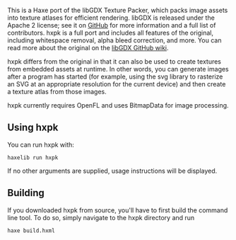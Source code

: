 This is a Haxe port of the libGDX Texture Packer, which packs image assets into 
texture atlases for efficient rendering. libGDX is released under the Apache 2 
license; see it on [GitHub](https://github.com/libgdx/libgdx) for more 
information and a full list of contributors. hxpk is a full port and includes 
all features of the original, including whitespace removal, alpha bleed 
correction, and more. You can read more about the original on the [libGDX GitHub 
wiki](https://github.com/libgdx/libgdx/wiki/Texture-packer).

hxpk differs from the original in that it can also be used to create textures 
from embedded assets at runtime. In other words, you can generate images after a 
program has started (for example, using the svg library to rasterize an SVG at 
an appropriate resolution for the current device) and then create a texture 
atlas from those images.

hxpk currently requires OpenFL and uses BitmapData for image processing.


Using hxpk
----------

You can run hxpk with:

    haxelib run hxpk

If no other arguments are supplied, usage instructions will be displayed.


Building
--------

If you downloaded hxpk from source, you'll have to first build the command line 
tool. To do so, simply navigate to the hxpk directory and run

    haxe build.hxml